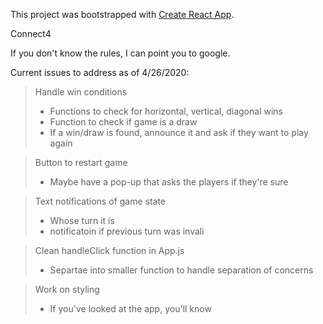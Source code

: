 This project was bootstrapped with [Create React App](https://github.com/facebook/create-react-app).

Connect4

If you don't know the rules, I can point you to google.

Current issues to address as of 4/26/2020:
> Handle win conditions
> - Functions to check for horizontal, vertical, diagonal wins
> - Function to check if game is a draw
> - If a win/draw is found, announce it and ask if they want to play again

> Button to restart game
> - Maybe have a pop-up that asks the players if they're sure

> Text notifications of game state
> - Whose turn it is
> - notificatoin if previous turn was invali

> Clean handleClick function in App.js
> - Separtae into smaller function to handle separation of concerns

> Work on styling
> - If you've looked at the app, you'll know


